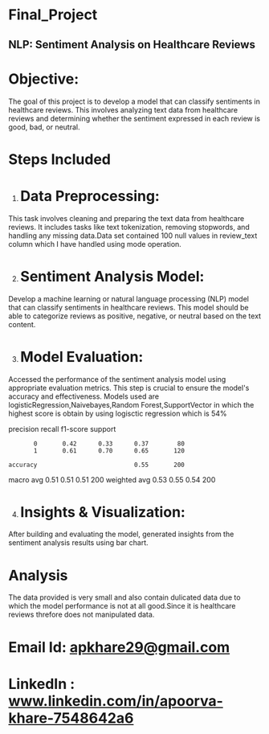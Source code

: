 # Final_Project
## NLP: Sentiment Analysis on Healthcare Reviews

# Objective:
The goal of this project is to develop a model that can classify sentiments in healthcare reviews. This involves analyzing text data from healthcare reviews and determining whether the sentiment expressed in each review is good, bad, or neutral.

# Steps Included
1. # Data Preprocessing:
This task involves cleaning and preparing the text data from healthcare reviews. It includes tasks like text tokenization, removing stopwords, and handling any missing data.Data set contained 100 null values in review_text column which I have handled using mode operation.

2. # Sentiment Analysis Model:
Develop a machine learning or natural language processing (NLP) model that can classify sentiments in healthcare reviews. This model should be able to categorize reviews as positive, negative, or neutral based on the text content.

3. # Model Evaluation:
Accessed the performance of the sentiment analysis model using appropriate evaluation metrics. This step is crucial to ensure the model's accuracy and effectiveness.
Models used are logisticRegression,Naivebayes,Random Forest,SupportVector in which the highest score is obtain by using logisctic regression which is 54%

   precision    recall  f1-score   support

           0       0.42      0.33      0.37        80
           1       0.61      0.70      0.65       120

    accuracy                           0.55       200
   macro avg       0.51      0.51      0.51       200
weighted avg       0.53      0.55      0.54       200

4. # Insights & Visualization:
After building and evaluating the model, generated insights from the sentiment analysis results using bar chart.

# Analysis
The data provided is very small and also contain dulicated data due to which the model performance is not at all good.Since it is healthcare reviews threfore does not manipulated data.  

# Email Id: apkhare29@gmail.com
# LinkedIn : www.linkedin.com/in/apoorva-khare-7548642a6
